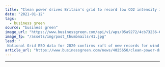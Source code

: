 ```yaml
---
title: "Clean power drives Britain's grid to record low CO2 intensity in 2020"
date: "2021-01-12"
tags: 
  - business green
source: "business green"
image_url: "https://www.businessgreen.com/api/v1/wps/05a9272/4cb73256-035f-49f6-81c4-40f133aabf7e/10/Tralorg-2-image-credit-RPMI-Railpen-185x114.jpg"
image_fp: "/assets/img/post_thumbnails/41.jpg"
lead: "
 National Grid ESO data for 2020 confirms raft of new records for wind and solar generation, as well as longest coal-free run since the Industrial Revolution ..."
article_url: "https://www.businessgreen.com/news/4025650/clean-power-drives-britain-grid-record-low-co2-intensity-2020"
---
```


---

